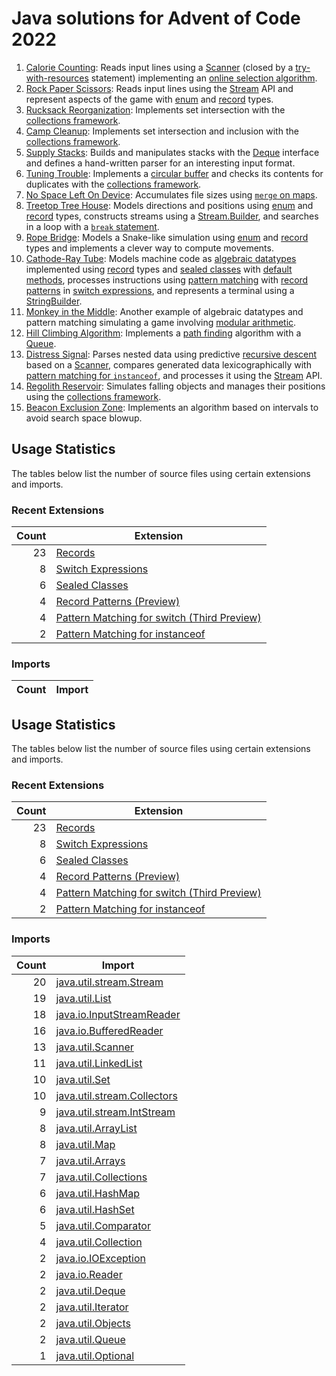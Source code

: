 # Java solutions for Advent of Code 2022

 1. [Calorie Counting](https://adventofcode.com/2022/day/1): Reads input lines using a [Scanner] (closed by a [try-with-resources](https://docs.oracle.com/javase/tutorial/essential/exceptions/tryResourceClose.html) statement) implementing an [online selection algorithm](https://en.m.wikipedia.org/wiki/Selection_algorithm#Online_selection_algorithm).
 1. [Rock Paper Scissors](https://adventofcode.com/2022/day/2): Reads input lines using the [Stream] API and represent aspects of the game with [enum] and [record] types.
 1. [Rucksack Reorganization](https://adventofcode.com/2022/day/3): Implements set intersection with the [collections framework].
 1. [Camp Cleanup](https://adventofcode.com/2022/day/4): Implements set intersection and inclusion with the [collections framework].
 1. [Supply Stacks](https://adventofcode.com/2022/day/5): Builds and manipulates stacks with the [Deque](https://download.java.net/java/early_access/panama/docs/api/java.base/java/util/Deque.html) interface and defines a hand-written parser for an interesting input format.
 1. [Tuning Trouble](https://adventofcode.com/2022/day/6): Implements a [circular buffer](https://en.wikipedia.org/wiki/Circular_buffer) and checks its contents for duplicates with the [collections framework].
 1. [No Space Left On Device](https://adventofcode.com/2022/day/7): Accumulates file sizes using [`merge` on maps](https://docs.oracle.com/en/java/javase/19/docs/api/java.base/java/util/Map.html#merge(K,V,java.util.function.BiFunction)). 
 1. [Treetop Tree House](https://adventofcode.com/2022/day/8): Models directions and positions using [enum] and [record] types, constructs streams using a [Stream.Builder](https://docs.oracle.com/en/java/javase/19/docs/api/java.base/java/util/stream/Stream.Builder.html), and searches in a loop with a [`break` statement](https://docs.oracle.com/javase/tutorial/java/nutsandbolts/branch.html).
 1. [Rope Bridge](https://adventofcode.com/2022/day/9): Models a Snake-like simulation using [enum] and [record] types and implements a clever way to compute movements.
 1. [Cathode-Ray Tube](https://adventofcode.com/2022/day/10): Models machine code as [algebraic datatypes](https://sebfisch.github.io/java-data/) implemented using [record] types and [sealed classes](https://openjdk.org/jeps/409) with [default methods](https://docs.oracle.com/javase/tutorial/java/IandI/defaultmethods.html), processes instructions using [pattern matching](https://openjdk.org/jeps/427) with [record patterns](https://openjdk.org/jeps/405) in [switch expressions](https://openjdk.org/jeps/361), and represents a terminal using a [StringBuilder](https://docs.oracle.com/en/java/javase/19/docs/api/java.base/java/lang/StringBuilder.html).
 1. [Monkey in the Middle](https://adventofcode.com/2022/day/11): Another example of algebraic datatypes and pattern matching simulating a game involving [modular arithmetic](https://en.wikipedia.org/wiki/Modular_arithmetic).
 1. [Hill Climbing Algorithm](https://adventofcode.com/2022/day/12): Implements a [path finding](https://www.redblobgames.com/pathfinding/) algorithm with a [Queue](https://docs.oracle.com/en/java/javase/19/docs/api/java.base/java/util/Queue.html).
 1. [Distress Signal](https://adventofcode.com/2022/day/13): Parses nested data using predictive [recursive descent](https://en.wikipedia.org/wiki/Recursive_descent_parser) based on a [Scanner], compares generated data lexicographically with [pattern matching for `instanceof`](https://openjdk.org/jeps/394), and processes it using the [Stream] API.
 1. [Regolith Reservoir](https://adventofcode.com/2022/day/14): Simulates falling objects and manages their positions using the [collections framework].
 1. [Beacon Exclusion Zone](https://adventofcode.com/2022/day/15): Implements an algorithm based on intervals to avoid search space blowup.

[collections framework]: https://docs.oracle.com/javase/tutorial/collections/index.html
[enum]: https://docs.oracle.com/javase/tutorial/java/javaOO/enum.html
[record]: https://openjdk.org/jeps/395
[Scanner]: https://docs.oracle.com/en/java/javase/19/docs/api/java.base/java/util/Scanner.html
[Stream]: https://docs.oracle.com/en/java/javase/19/docs/api/java.base/java/util/stream/package-summary.html

## Usage Statistics

The tables below list the number of source files using certain extensions and imports.

### Recent Extensions

| Count | Extension |
| ----: | --------- |
| 23 | [Records](https://openjdk.org/jeps/395) |
| 8 | [Switch Expressions](https://openjdk.org/jeps/361) |
| 6 | [Sealed Classes](https://openjdk.org/jeps/409) |
| 4 | [Record Patterns (Preview)](https://openjdk.org/jeps/405) |
| 4 | [Pattern Matching for switch (Third Preview)](https://openjdk.org/jeps/427) |
| 2 | [Pattern Matching for instanceof](https://openjdk.org/jeps/394) |

### Imports

| Count | Import |
| ----: | ------ |

## Usage Statistics

The tables below list the number of source files using certain extensions and imports.

### Recent Extensions

| Count | Extension |
| ----: | --------- |
| 23 | [Records](https://openjdk.org/jeps/395) |
| 8 | [Switch Expressions](https://openjdk.org/jeps/361) |
| 6 | [Sealed Classes](https://openjdk.org/jeps/409) |
| 4 | [Record Patterns (Preview)](https://openjdk.org/jeps/405) |
| 4 | [Pattern Matching for switch (Third Preview)](https://openjdk.org/jeps/427) |
| 2 | [Pattern Matching for instanceof](https://openjdk.org/jeps/394) |

### Imports

| Count | Import |
| ----: | ------ |
| 20 | [java.util.stream.Stream](https://docs.oracle.com/en/java/javase/19/docs/api/java.base/java/util/stream/Stream.html) |
| 19 | [java.util.List](https://docs.oracle.com/en/java/javase/19/docs/api/java.base/java/util/List.html) |
| 18 | [java.io.InputStreamReader](https://docs.oracle.com/en/java/javase/19/docs/api/java.base/java/io/InputStreamReader.html) |
| 16 | [java.io.BufferedReader](https://docs.oracle.com/en/java/javase/19/docs/api/java.base/java/io/BufferedReader.html) |
| 13 | [java.util.Scanner](https://docs.oracle.com/en/java/javase/19/docs/api/java.base/java/util/Scanner.html) |
| 11 | [java.util.LinkedList](https://docs.oracle.com/en/java/javase/19/docs/api/java.base/java/util/LinkedList.html) |
| 10 | [java.util.Set](https://docs.oracle.com/en/java/javase/19/docs/api/java.base/java/util/Set.html) |
| 10 | [java.util.stream.Collectors](https://docs.oracle.com/en/java/javase/19/docs/api/java.base/java/util/stream/Collectors.html) |
| 9 | [java.util.stream.IntStream](https://docs.oracle.com/en/java/javase/19/docs/api/java.base/java/util/stream/IntStream.html) |
| 8 | [java.util.ArrayList](https://docs.oracle.com/en/java/javase/19/docs/api/java.base/java/util/ArrayList.html) |
| 8 | [java.util.Map](https://docs.oracle.com/en/java/javase/19/docs/api/java.base/java/util/Map.html) |
| 7 | [java.util.Arrays](https://docs.oracle.com/en/java/javase/19/docs/api/java.base/java/util/Arrays.html) |
| 7 | [java.util.Collections](https://docs.oracle.com/en/java/javase/19/docs/api/java.base/java/util/Collections.html) |
| 6 | [java.util.HashMap](https://docs.oracle.com/en/java/javase/19/docs/api/java.base/java/util/HashMap.html) |
| 6 | [java.util.HashSet](https://docs.oracle.com/en/java/javase/19/docs/api/java.base/java/util/HashSet.html) |
| 5 | [java.util.Comparator](https://docs.oracle.com/en/java/javase/19/docs/api/java.base/java/util/Comparator.html) |
| 4 | [java.util.Collection](https://docs.oracle.com/en/java/javase/19/docs/api/java.base/java/util/Collection.html) |
| 2 | [java.io.IOException](https://docs.oracle.com/en/java/javase/19/docs/api/java.base/java/io/IOException.html) |
| 2 | [java.io.Reader](https://docs.oracle.com/en/java/javase/19/docs/api/java.base/java/io/Reader.html) |
| 2 | [java.util.Deque](https://docs.oracle.com/en/java/javase/19/docs/api/java.base/java/util/Deque.html) |
| 2 | [java.util.Iterator](https://docs.oracle.com/en/java/javase/19/docs/api/java.base/java/util/Iterator.html) |
| 2 | [java.util.Objects](https://docs.oracle.com/en/java/javase/19/docs/api/java.base/java/util/Objects.html) |
| 2 | [java.util.Queue](https://docs.oracle.com/en/java/javase/19/docs/api/java.base/java/util/Queue.html) |
| 1 | [java.util.Optional](https://docs.oracle.com/en/java/javase/19/docs/api/java.base/java/util/Optional.html) |
